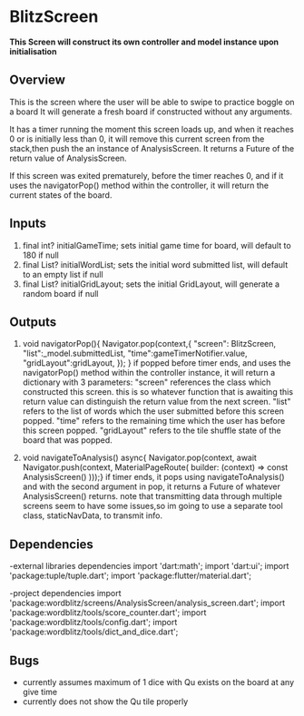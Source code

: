 # BlitzScreen
**This Screen will construct its own controller and model instance upon initialisation**

## Overview
This is the screen where the user will be able to swipe to practice boggle on a board
It will generate a fresh board if constructed without any arguments.

It has a timer running the moment this screen loads up, and when it reaches 0 or is initially less than 0,
it will remove this current screen from the stack,then push the an instance of AnalysisScreen.
It returns a Future of the return value of AnalysisScreen.

If this screen was exited prematurely, before the timer reaches 0,
and if it uses the navigatorPop() method within the controller,
it will return the current states of the board.

## Inputs
1. final int? initialGameTime;
sets initial game time for board, will default to 180 if null
2. final List<String>? initialWordList;
sets the initial word submitted list, will default to an empty list if null
3. final List<String>? initialGridLayout;
sets the initial GridLayout, will generate a random board if null

## Outputs
1. void navigatorPop(){
   Navigator.pop(context,{
   "screen": BlitzScreen,
   "list":_model.submittedList,
   "time":gameTimerNotifier.value,
   "gridLayout":gridLayout,
   });
   }
if popped before timer ends, and uses the navigatorPop() method within the controller instance,
it will return a dictionary with 3 parameters:
"screen" references the class which constructed this screen. this is so whatever function that is awaiting this return value can distinguish the return value from the next screen.
"list" refers to the list of words which the user submitted before this screen popped.
"time" refers to the remaining time which the user has before this screen popped.
"gridLayout" refers to the tile shuffle state of the board that was popped.

2. void navigateToAnalysis() async{
   Navigator.pop(context,
   await Navigator.push(context,
   MaterialPageRoute(
   builder: (context) => const AnalysisScreen()
   )));}
if timer ends, it pops using navigateToAnalysis() and with the second argument in pop,
it returns a Future of whatever AnalysisScreen() returns.
note that transmitting data through multiple screens seem to have some issues,so im going to use a separate tool class, staticNavData, to transmit info.

## Dependencies
-external libraries dependencies
import 'dart:math';
import 'dart:ui';
import 'package:tuple/tuple.dart';
import 'package:flutter/material.dart';

-project dependencies
import 'package:wordblitz/screens/AnalysisScreen/analysis_screen.dart';
import 'package:wordblitz/tools/score_counter.dart';
import 'package:wordblitz/tools/config.dart';
import 'package:wordblitz/tools/dict_and_dice.dart';

## Bugs
- currently assumes maximum of 1 dice with Qu exists on the board at any give time
- currently does not show the Qu tile properly